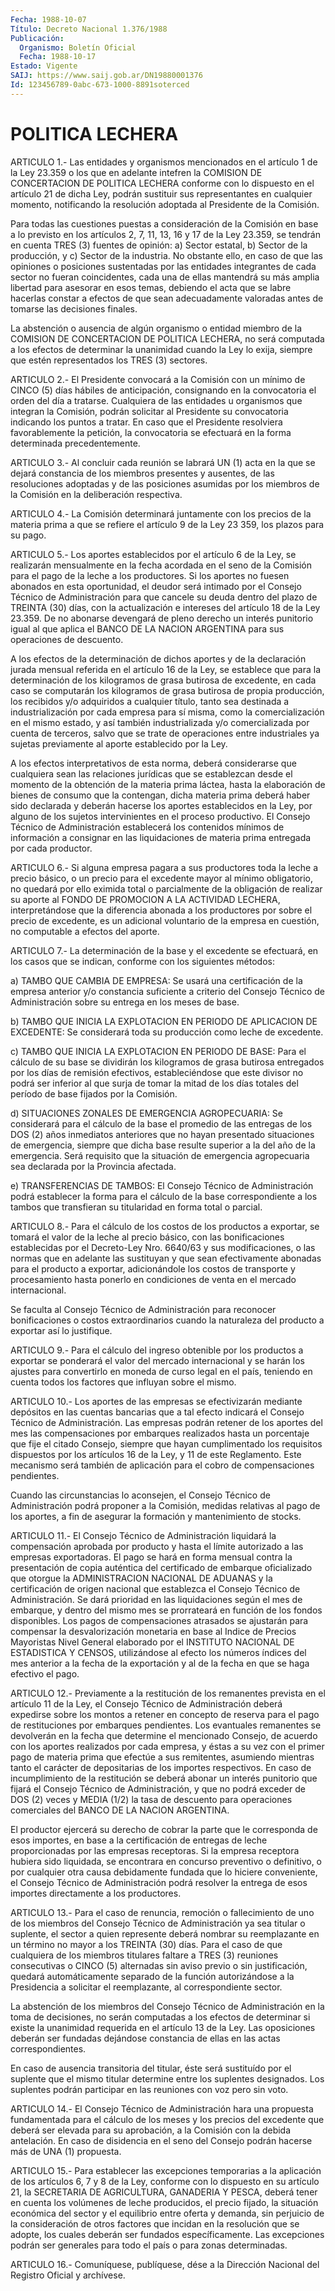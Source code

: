 ```yaml
---
Fecha: 1988-10-07
Título: Decreto Nacional 1.376/1988
Publicación:
  Organismo: Boletín Oficial
  Fecha: 1988-10-17
Estado: Vigente
SAIJ: https://www.saij.gob.ar/DN19880001376
Id: 123456789-0abc-673-1000-8891soterced
---
```

# POLITICA LECHERA

<a id="1"></a>
ARTICULO  1.-  Las  entidades  y  organismos mencionados en el artículo  1  de  la Ley 23.359 o los que en  adelante  intefren  la COMISION  DE CONCERTACION  DE  POLITICA  LECHERA  conforme  con  lo dispuesto en  el  artículo  21  de  dicha Ley, podrán sustituir sus representantes  en  cualquier momento,  notificando  la  resolución adoptada al Presidente de la Comisión.

Para todas las cuestiones  puestas  a  consideración de la Comisión en base a lo previsto en los artículos 2,  7, 11, 13, 16 y 17 de la Ley 23.359, se tendrán en cuenta TRES (3) fuentes  de  opinión:  a) Sector  estatal,  b)  Sector  de  la  producción, y c) Sector de la industria.  No  obstante  ello,  en caso de  que  las  opiniones  o posiciones  sustentadas  por  las  entidades  integrantes  de  cada sector no fueran coincidentes, cada  una  de ellas mantendrá su más amplia libertad para asesorar en esos temas,  debiendo  el acta que se  labre  hacerlas  constar  a  efectos  de que sean adecuadamente valoradas antes de tomarse las decisiones finales.

La abstención o ausencia de algún organismo  o  entidad  miembro de la  COMISION DE CONCERTACION DE POLITICA LECHERA, no será computada a los  efectos  de determinar la unanimidad cuando la Ley lo exija, siempre que estén representados los TRES (3) sectores.

<a id="2"></a>
ARTICULO  2.-  El  Presidente  convocará  a la Comisión con un mínimo  de CINCO (5) días hábiles de anticipación,  consignando  en la convocatoria  el  orden  del  día  a tratarse. Cualquiera de las entidades u organismos que integran la  Comisión,  podrán solicitar al  Presidente  su convocatoria indicando los puntos a  tratar.  En caso que el Presidente  resolviera  favorablemente  la petición, la convocatoria  se efectuará en la forma determinada precedentemente.

<a id="3"></a>
ARTICULO 3.- Al concluir cada reunión se labrará UN (1) acta en la que  se  dejará constancia de los miembros presentes y ausentes, de las resoluciones  adoptadas y de las posiciones asumidas por los miembros de la Comisión en la deliberación respectiva.

<a id="4"></a>
ARTICULO 4.- La Comisión determinará juntamente con los precios de la  materia  prima  a  que se refiere el artículo 9 de la Ley 23 359, los plazos para su pago.

<a id="5"></a>
ARTICULO  5.- Los aportes establecidos por el artículo 6 de la Ley, se realizarán  mensualmente en la fecha acordada en el seno de la Comisión para el pago  de  la  leche  a  los productores. Si los aportes  no  fuesen abonados en esta oportunidad,  el  deudor  será intimado por el  Consejo Técnico de Administración para que cancele su deuda dentro del plazo de TREINTA (30) días, con la actualización e intereses  del  artículo 18 de la Ley 23.359. De no abonarse devengará de pleno derecho  un  interés punitorio igual al que aplica el BANCO DE LA NACION ARGENTINA  para sus operaciones de descuento.

A  los  efectos  de  la  determinación de dichos aportes  y  de  la declaración jurada mensual  referida  en  el artículo 16 de la Ley, se establece que para la determinación de los  kilogramos  de grasa butirosa  de  excedente,  en cada caso se computarán los kilogramos de  grasa  butirosa  de  propia    producción,  los  recibidos  y/o adquiridos a cualquier título, tanto sea destinada a industrialización  por  cada  empresa  para    sí  misma,  como  la comercialización en el mismo estado, y así también  industrializada y/o comercializada por cuenta de terceros, salvo que  se  trate  de operaciones  entre  industriales  ya  sujetas previamente al aporte establecido por la Ley.

A  los efectos interpretativos de esta norma,  deberá  considerarse que  cualquiera  sean  las  relaciones jurídicas que se establezcan desde el momento de la obtención  de la materia prima láctea, hasta la  elaboración  de  bienes  de consumo  que  la  contengan,  dicha materia prima deberá haber sido  declarada  y  deberán  hacerse los aportes   establecidos  en  la  Ley,  por  alguno  de  los  sujetos intervinientes  en  el  proceso  productivo.  El Consejo Técnico de Administración establecerá los contenidos mínimos  de información a consignar en las liquidaciones de materia prima entregada  por cada productor.

<a id="6"></a>
ARTICULO 6.- Si alguna empresa pagara a sus productores toda la leche  a  precio  básico,  o  un  precio para el excedente mayor al mínimo obligatorio, no quedará por ello eximida total o parcialmente de la obligación de realizar  su  aporte  al  FONDO DE PROMOCION    A    LA  ACTIVIDAD  LECHERA,  interpretándose  que  la diferencia abonada  a  los  productores  por  sobre  el  precio  de excedente,  es  un  adicional voluntario de la empresa en cuestión, no computable a efectos del aporte.

<a id="7"></a>
ARTICULO  7.-  La  determinación  de la base y el excedente se efectuará,  en  los  casos  que  se  indican,    conforme  con  los siguientes métodos:

a)  TAMBO QUE CAMBIA DE EMPRESA: Se usará una certificación  de  la empresa  anterior  y/o constancia suficiente a criterio del Consejo Técnico  de  Administración  sobre  su  entrega  en  los  meses  de base.

b) TAMBO QUE INICIA  LA  EXPLOTACION  EN  PERIODO  DE APLICACION DE EXCEDENTE:  Se  considerará  toda  su  producción  como  leche   de excedente.

c)  TAMBO  QUE  INICIA  LA  EXPLOTACION EN PERIODO DE BASE: Para el cálculo de su base se dividirán  los  kilogramos  de grasa butirosa entregados por los días de remisión efectivos, estableciéndose  que este  divisor  no podrá ser inferior al que surja de tomar la mitad de los días totales  del  período  de base fijados por la Comisión.

d) SITUACIONES ZONALES DE EMERGENCIA  AGROPECUARIA:  Se considerará para el cálculo de la base el promedio de las entregas  de  los DOS (2)  años inmediatos anteriores que no hayan presentado situaciones de emergencia,  siempre  que  dicha  base resulte superior a la del año  de  la  emergencia.  Será  requisito  que    la  situación  de emergencia  agropecuaria  sea declarada por la Provincia  afectada.

e) TRANSFERENCIAS DE TAMBOS:  El  Consejo Técnico de Administración podrá establecer la forma para el cálculo de la base correspondiente  a  los tambos que transfieran  su  titularidad  en forma total o parcial.

<a id="8"></a>
ARTICULO  8.- Para el cálculo de los costos de los productos a exportar, se tomará  el valor de la leche al precio básico, con las bonificaciones establecidas  por  el Decreto-Ley Nro. 6640/63 y sus modificaciones, o las normas que en  adelante  las sustituyan y que sean    efectivamente    abonadas  para  el  producto  a  exportar, adicionándole  los  costos  de  transporte  y  procesamiento  hasta ponerlo en condiciones de venta  en  el mercado internacional.

Se  faculta  al  Consejo Técnico de Administración  para  reconocer bonificaciones o costos  extraordinarios  cuando  la naturaleza del producto a exportar así lo justifique.

<a id="9"></a>
ARTICULO  9.-  Para  el  cálculo del ingreso obtenible por los productos a exportar se ponderará el valor del mercado internacional y se harán los ajustes  para convertirlo en moneda de curso legal en el país, teniendo en cuenta  todos  los factores que influyan sobre el mismo.

<a id="10"></a>
ARTICULO  10.-  Los  aportes  de las empresas se efectivizarán mediante  depósitos  en  las cuentas bancarias  que  a  tal  efecto indicará el Consejo Técnico  de Administración. Las empresas podrán retener de los aportes del mes  las  compensaciones  por  embarques realizados hasta un porcentaje que fije el citado Consejo,  siempre que    hayan   cumplimentado  los  requisitos  dispuestos  por  los artículos 16 de  la  Ley,  y 11 de este Reglamento.  Este mecanismo será  también  de  aplicación  para   el  cobro  de  compensaciones pendientes.

Cuando  las  circunstancias lo aconsejen,  el  Consejo  Técnico  de Administración  podrá  proponer a la Comisión, medidas relativas al pago de los aportes, a fin de asegurar la formación y mantenimiento de stocks.

<a id="11"></a>
ARTICULO 11.- El Consejo Técnico de Administración liquidará la compensación  aprobada  por producto y hasta el límite autorizado a las empresas exportadoras.  El pago se hará en forma mensual contra la  presentación de copia auténtica  del  certificado  de  embarque oficializado  que  otorgue  la ADMINISTRACION NACIONAL DE ADUANAS y la  certificación  de origen nacional  que  establezca  el  Consejo Técnico de Administración.  Se  dará prioridad en las liquidaciones según el mes de embarque, y dentro  del mismo mes se prorrateará en función  de  los fondos disponibles. Los  pagos  de  compensaciones atrasados se ajustarán  para compensar la desvalorización monetaria en base al Indice de Precios  Mayoristas  Nivel  General  elaborado por el INSTITUTO NACIONAL DE ESTADISTICA Y CENSOS, utilizándose  al efecto  los  números  índices  del  mes  anterior  a la fecha de la exportación  y  al  de  la fecha en que se haga efectivo  el  pago.

<a id="12"></a>
ARTICULO  12.-  Previamente a la restitución de los remanentes prevista en el artículo  11  de  la  Ley,  el  Consejo  Técnico  de Administración  deberá  expedirse  sobre  los  montos  a retener en concepto  de  reserva  para  el pago de restituciones por embarques pendientes. Los evantuales remanentes  se  devolverán  en  la fecha que  determine  el  mencionado  Consejo, de acuerdo con los aportes realizados por cada empresa, y éstas  a  su  vez con el primer pago de materia prima que efectúe a sus remitentes,  asumiendo  mientras tanto  el carácter de depositarias de los importes respectivos.  En caso de  incumplimiento  de  la  restitución  se  deberá  abonar un interés  punitorio que fijará el Consejo Técnico de Administración, y que no podrá  exceder  de  DOS (2) veces y MEDIA (1/2) la tasa de descuento  para operaciones comerciales  del  BANCO  DE  LA  NACION ARGENTINA.

El productor  ejercerá  su  derecho  de  cobrar  la  parte  que  le corresponda  de  esos  importes,  en  base  a  la  certificación de entregas  de  leche proporcionadas por las empresas receptoras.  Si la empresa receptora  hubiera  sido  liquidada,  se  encontrara  en concurso  preventivo  o  definitivo,  o  por  cualquier  otra causa debidamente fundada que lo hiciere conveniente, el Consejo  Técnico de  Administración  podrá  resolver  la  entrega  de  esos importes directamente a los productores.

<a id="13"></a>
ARTICULO 13.- Para el caso de renuncia, remoción o fallecimiento  de  uno  de  los  miembros  del  Consejo  Técnico de Administración  ya  sea  titular  o  suplente,  el  sector  a quien represente deberá nombrar su reemplazante en un término no mayor  a los  TREINTA  (30)  días.  Para  el  caso  de que cualquiera de los miembros  titulares  faltare  a TRES (3) reuniones  consecutivas  o CINCO (5) alternadas sin aviso  previo o sin justificación, quedará automáticamente  separado  de  la  función    autorizándose   a  la Presidencia    a  solicitar  el  reemplazante,  al  correspondiente sector.

La abstención de los miembros del Consejo Técnico de Administración en  la toma de decisiones, no serán computadas a los efectos de determinar  si  existe  la  unanimidad  requerida  en el artículo  13  de  la  Ley.  Las  oposiciones  deberán  ser fundadas dejándose  constancia de ellas en las actas correspondientes.

En caso de ausencia  transitoria  del titular, éste será sustituído por el suplente que el mismo titular  determine entre los suplentes designados. Los suplentes podrán participar  en  las  reuniones con voz pero sin voto.

<a id="14"></a>
ARTICULO  14.-  El  Consejo Técnico de Administración hara una propuesta fundamentada para  el  cálculo de los meses y los precios del  excedente que deberá ser elevada  para  su  aprobación,  a  la Comisión  con  la  debida  antelación.  En caso de disidencia en el seno  del  Consejo  podrán  hacerse  más  de  UNA   (1)  propuesta.

<a id="15"></a>
ARTICULO 15.- Para establecer las excepciones temporarias a la aplicación  de  los  artículos  6, 7 y 8 de la Ley, conforme con lo dispuesto  en  su  artículo  21,  la  SECRETARIA   DE  AGRICULTURA, GANADERIA  Y PESCA, deberá tener en cuenta los volúmenes  de  leche producidos,  el  precio fijado, la situación económica del sector y el  equilibrio  entre   oferta  y  demanda,  sin  perjuicio  de  la consideración de otros factores  que  incidan  en la resolución que se  adopte,  los  cuales deberán ser fundados específicamente.  Las excepciones podrán  ser  generales  para  todo el país o para zonas determinadas.

<a id="16"></a>
ARTICULO  16.-  Comuníquese,  publíquese,  dése a la Dirección Nacional del Registro Oficial y archívese.